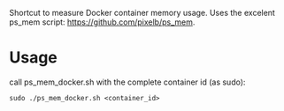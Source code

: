 Shortcut to measure Docker container memory usage.
Uses the excelent ps_mem script: https://github.com/pixelb/ps_mem.

# Usage

call ps_mem_docker.sh with the complete container id (as sudo):
```
sudo ./ps_mem_docker.sh <container_id>
```
